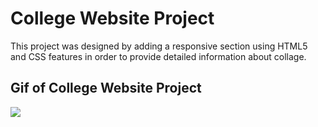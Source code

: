 
<h1>College Website Project</h1>

This project was designed by adding a responsive section using HTML5 and CSS features in order to provide detailed information about collage.

<h2>Gif of College Website Project</h2>

![](college.gif)

